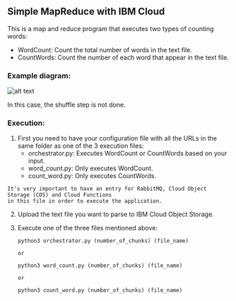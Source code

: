 ## Simple MapReduce with IBM Cloud

This is a map and reduce program that executes two types of counting words:
- WordCount: Count the total number of words in the text file.
- CountWords: Count the number of each word that appear in the text file.

### Example diagram:

![alt text](http://errequeerre.es/wp-content/uploads/2017/08/MapReduceWordCountOverview1.png)

In this case, the shuffle step is not done.

### Execution:

  1.  First you need to have your configuration file with all the URLs in the same folder as one of the 3 execution files:
      - orchestrator.py: Executes WordCount or CountWords based on your input.
      - word_count.py: Only executes WordCount.
      - count_word.py: Only executes CountWords.
	  
```
It's very important to have an entry for RabbitMQ, Cloud Object Storage (COS) and Cloud Functions
in this file in order to execute the application. 
```
  2.  Upload the text file you want to parse to IBM Cloud Object Storage.
  
  3.  Execute one of the three files mentioned above:
  
      ```
      python3 orchestrator.py (number_of_chunks) (file_name)
      
      or
      
      python3 word_count.py (number_of_chunks) (file_name)
      
      or
      
      python3 count_word.py (number_of_chunks) (file_name)
      ```

